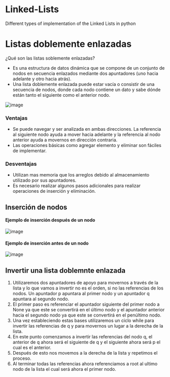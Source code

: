 # Linked-Lists
Different types of implementation of the Linked Lists in python

# Listas doblemente enlazadas
¿Qué son las listas soblemente enlazadas?
- Es una estructura de datos dinámica que se compone de un conjunto de nodos en secuencia enlazados mediante dos apuntadores (uno hacia adelante y otro hacia atrás).
- Una lista doblemente enlazada puede estar vacía o consistir de una secuencia de nodos, donde cada nodo contiene un dato y sabe dónde están tanto el siguiente como el anterior nodo.

![image](https://user-images.githubusercontent.com/129640150/236700135-214f6e8b-85a2-49ea-8291-2ff4a6e87869.png)

### Ventajas
- Se puede navegar y ser analizada en ambas direcciones. La referencia al siguiente nodo ayuda a mover hacia adelante y la referencia al nodo anterior ayuda a movernos en dirección contraria.
- Las operaciones básicas como agregar elemento y eliminar son fáciles de implementar.

### Desventajas
- Utilizan mas memoria que los arreglos debido al almacenamiento utilizado por sus apuntadores.
- Es necesario realizar algunos pasos adicionales para realizar operaciones de inserción y eliminación.

## Inserción de nodos
#### Ejemplo de inserción después de un nodo

![image](https://user-images.githubusercontent.com/129640150/236700288-e2106897-db87-4f8c-b3c2-d3b961fb64fa.png)

#### Ejemplo de inserción antes de un nodo

![image](https://user-images.githubusercontent.com/129640150/236700300-db43d864-e1a9-44e6-83e0-5ac7942b47e8.png)

## Invertir una lista doblemnte enlazada
1. Utilizaremos dos apuntadores de apoyo para movernos a través de la lista y lo que vamos a invertir no es el orden, si no las referencias de los nodos. Un apuntador p apuntara al primer nodo y un apuntador q apuntara al segundo nodo.
2. El primer paso es referenciar el apuntador siguiente del primer nodo a None ya que este se convertirá en el último nodo y el apuntador anterior hacia el segundo nodo ya que este se convertirá en el penúltimo nodo.
3. Una vez estableciendo estas bases utilizaremos un ciclo while para invertir las referencias de q y para movernos un lugar a la derecha de la lista.
4. En este punto comenzamos a invertir las referencias del nodo q, el anterior de q ahora será el siguiente de q y el siguiente ahora será p el cual es el anterior.
5. Después de esto nos movemos a la derecha de la lista y repetimos el proceso.
6. Al terminar todas las referencias ahora referenciamos a root al ultimo nodo de la lista el cual será ahora el primer nodo.
